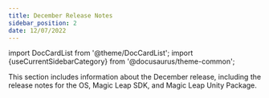 ```yaml
---
title: December Release Notes
sidebar_position: 2
date: 12/07/2022
---
```


import DocCardList from '@theme/DocCardList';
import {useCurrentSidebarCategory} from '@docusaurus/theme-common';

This section includes information about the December release, including the release notes for the OS, Magic Leap SDK, and Magic Leap Unity Package.

<DocCardList items={useCurrentSidebarCategory().items}/>

